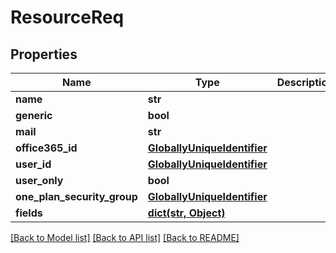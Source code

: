 # ResourceReq

## Properties
Name | Type | Description | Notes
------------ | ------------- | ------------- | -------------
**name** | **str** |  | [optional] 
**generic** | **bool** |  | [optional] 
**mail** | **str** |  | [optional] 
**office365_id** | [**GloballyUniqueIdentifier**](GloballyUniqueIdentifier.md) |  | [optional] 
**user_id** | [**GloballyUniqueIdentifier**](GloballyUniqueIdentifier.md) |  | [optional] 
**user_only** | **bool** |  | [optional] 
**one_plan_security_group** | [**GloballyUniqueIdentifier**](GloballyUniqueIdentifier.md) |  | [optional] 
**fields** | [**dict(str, Object)**](Object.md) |  | [optional] 

[[Back to Model list]](../README.md#documentation-for-models) [[Back to API list]](../README.md#documentation-for-api-endpoints) [[Back to README]](../README.md)

